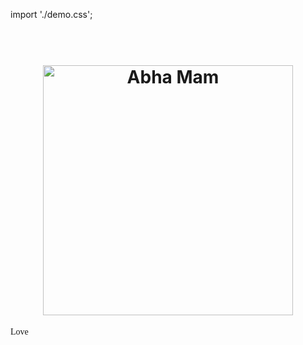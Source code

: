 import './demo.css';

<h1 align="center">
  <br>
	  <a><img src="https://github.com/user-attachments/assets/5ef50ec4-5fa2-4156-8df2-b1a68225ba07" alt="Abha Mam" width = "400"></a>
  <br>
</h1>

<span style="font-family: 'Copperplate', serif;">Love</span>
